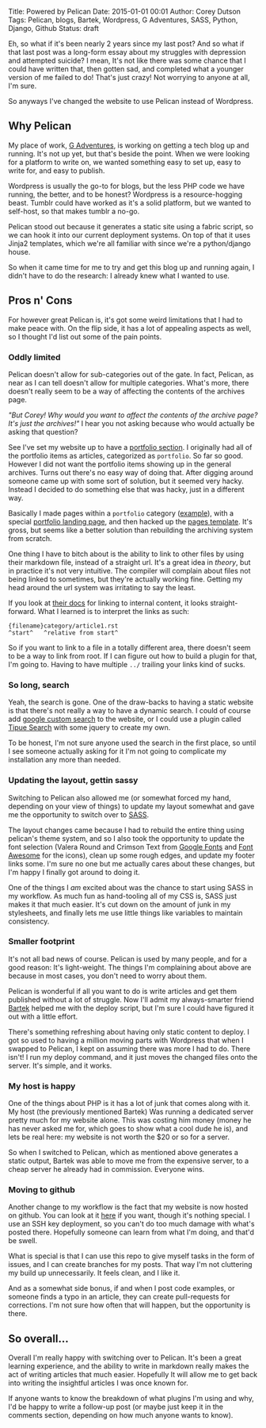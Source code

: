 Title: Powered by Pelican
Date: 2015-01-01 00:01
Author: Corey Dutson
Tags: Pelican, blogs, Bartek, Wordpress, G Adventures, SASS, Python, Django, Github
Status: draft

Eh, so what if it's been nearly 2 years since my last post? And so what if that last post was a long-form essay about my struggles with depression and attempted suicide? I mean, It's not like there was some chance that I could have written that, then gotten sad, and completed what a younger version of me failed to do! That's just crazy! Not worrying to anyone at all, I'm sure.

So anyways I've changed the website to use Pelican instead of Wordpress.

<!-- PELICAN_END_SUMMARY -->

## Why Pelican

My place of work, [G Adventures](http://www.gadventures.com), is working on getting a tech blog up and running. It's not up yet, but that's beside the point. When we were looking for a platform to write on, we wanted something easy to set up, easy to write for, and easy to publish.

Wordpress is usually the go-to for blogs, but the less PHP code we have running, the better, and to be honest? Wordpress is a resource-hogging beast. Tumblr could have worked as it's a solid platform, but we wanted to self-host, so that makes tumblr a no-go.

Pelican stood out because it generates a static site using a fabric script, so we can hook it into our current deployment systems. On top of that it uses Jinja2 templates, which we're all familiar with since we're a python/django house.

So when it came time for me to try and get this blog up and running again, I didn't have to do the research: I already knew what I wanted to use.

## Pros n' Cons

For however great Pelican is, it's got some weird limitations that I had to make peace with. On the flip side, it has a lot of appealing aspects as well, so I thought I'd list out some of the pain points.

### Oddly limited

Pelican doesn't allow for sub-categories out of the gate. In fact, Pelican, as near as I can tell doesn't allow for multiple categories. What's more, there doesn't really seem to be a way of affecting the contents of the archives page.

_"But Corey! Why would you want to affect the contents of the archive page? It's just the archives!"_ I hear you not asking because who would actually be asking that question?

See I've set my website up to have a [portfolio section]({filename}../../pages/portfolio.md). I originally had all of the portfolio items as articles, categorized as `portfolio`. So far so good. However I did not want the portfolio items showing up in the general archives. Turns out there's no easy way of doing that. After digging around someone came up with some sort of solution, but it seemed very hacky. Instead I decided to do something else that was hacky, just in a different way.

Basically I made pages within a `portfolio` category ([example](https://github.com/cdutson/wallofscribbles/blob/master/content/pages/portfolio/my-wedding.md)), with a special [portfolio landing page](https://github.com/cdutson/wallofscribbles/blob/master/content/pages/portfolio.md), and then hacked up the [pages template](https://github.com/cdutson/wallofscribbles/blob/master/themes/white-n-green/templates/page.html#L5). It's gross, but seems like a better solution than rebuilding the archiving system from scratch.

One thing I have to bitch about is the ability to link to other files by using their markdown file, instead of a straight url. It's a great idea in _theory_, but in practice it's not very intuitive. The compiler will complain about files not being linked to sometimes, but they're actually working fine. Getting my head around the url system was irritating to say the least.

If you look at [their docs](http://docs.getpelican.com/en/3.6.0/content.html#linking-to-internal-content) for linking to internal content, it looks straight-forward. What I learned is to interpret the links as such:

```
{filename}category/article1.rst
^start^   ^relative from start^
```

So if you want to link to a file in a totally different area, there doesn't seem to be a way to link from root. If I can figure out how to build a plugin for that, I'm going to. Having to have multiple `../` trailing your links kind of sucks.

### So long, search

Yeah, the search is gone. One of the draw-backs to having a static website is that there's not really a way to have a dynamic search. I could of course add [google custom search](https://cse.google.com/cse/) to the website, or I could use a plugin called [Tipue Search](https://github.com/getpelican/pelican-plugins/tree/master/tipue_search) with some jquery to create my own.

To be honest, I'm not sure anyone used the search in the first place, so until I see someone actually asking for it I'm not going to complicate my installation any more than needed.

### Updating the layout, gettin sassy

Switching to Pelican also allowed me (or somewhat forced my hand, depending on your view of things) to update my layout somewhat and gave me the opportunity to switch over to [SASS](http://sass-lang.com/). 

The layout changes came because I had to rebuild the entire thing using pelican's theme system, and so I also took the opportunity to update the font selection (Valera Round and Crimson Text from [Google Fonts](https://www.google.com/fonts) and [Font Awesome](http://fortawesome.github.io/Font-Awesome/) for the icons), clean up some rough edges, and update my footer links some. I'm sure no one but me actually cares about these changes, but I'm happy I finally got around to doing it.

One of the things I _am_ excited about was the chance to start using SASS in my workflow. As much fun as hand-tooling all of my CSS is, SASS just makes it that much easier. It's cut down on the amount of junk in my stylesheets, and finally lets me use little things like variables to maintain consistency.

### Smaller footprint

It's not all bad news of course. Pelican is used by many people, and for a good reason: It's light-weight. The things I'm complaining about above are because in most cases, you don't need to worry about them. 

Pelican is wonderful if all you want to do is write articles and get them published without a lot of struggle. Now I'll admit my always-smarter friend [Bartek](http://justbartek.ca/) helped me with the deploy script, but I'm sure I could have figured it out with a little effort.

There's something refreshing about having only static content to deploy. I got so used to having a million moving parts with Wordpress that when I swapped to Pelican, I kept on assuming there was more I had to do. There isn't! I run my deploy command, and it just moves the changed files onto the server. It's simple, and it works.

### My host is happy

One of the things about PHP is it has a lot of junk that comes along with it. My host (the previously mentioned Bartek) Was running a dedicated server pretty much for my website alone. This was costing him money (money he has never asked me for, which goes to show what a cool dude he is), and lets be real here: my website is not worth the $20 or so for a server.

So when I switched to Pelican, which as mentioned above generates a static output, Bartek was able to move me from the expensive server, to a cheap server he already had in commission. Everyone wins.

### Moving to github

Another change to my workflow is the fact that my website is now hosted on github. You can look at it [here](https://github.com/cdutson/wallofscribbles) if you want, though it's nothing special. I use an SSH key deployment, so you can't do too much damage with what's posted there. Hopefully someone can learn from what I'm doing, and that'd be swell.

What is special is that I can use this repo to give myself tasks in the form of issues, and I can create branches for my posts. That way I'm not cluttering my build up unnecessarily. It feels clean, and I like it.

And as a somewhat side bonus, if and when I post code examples, or someone finds a typo in an article, they can create pull-requests for corrections. I'm not sure how often that will happen, but the opportunity is there.

## So overall...

Overall I'm really happy with switching over to Pelican. It's been a great learning experience, and the ability to write in markdown really makes the act of writing articles that much easier. Hopefully It will allow me to get back into writing the insightful articles I was once known for.

If anyone wants to know the breakdown of what plugins I'm using and why, I'd be happy to write a follow-up post (or maybe just keep it in the comments section, depending on how much anyone wants to know).